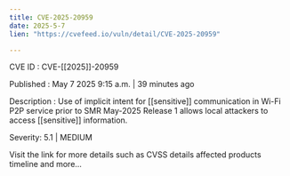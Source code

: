 ```yaml
---
title: CVE-2025-20959
date: 2025-5-7
lien: "https://cvefeed.io/vuln/detail/CVE-2025-20959"

---
```


CVE ID : CVE-[[2025]]-20959

Published :  May 7
2025
9:15 a.m. | 39 minutes ago

Description : Use of implicit intent for  [[sensitive]] communication in Wi-Fi P2P service prior to SMR May-2025 Release 1 allows local attackers to access  [[sensitive]] information.

Severity: 5.1 | MEDIUM

Visit the link for more details
such as CVSS details
affected products
timeline
and more...
